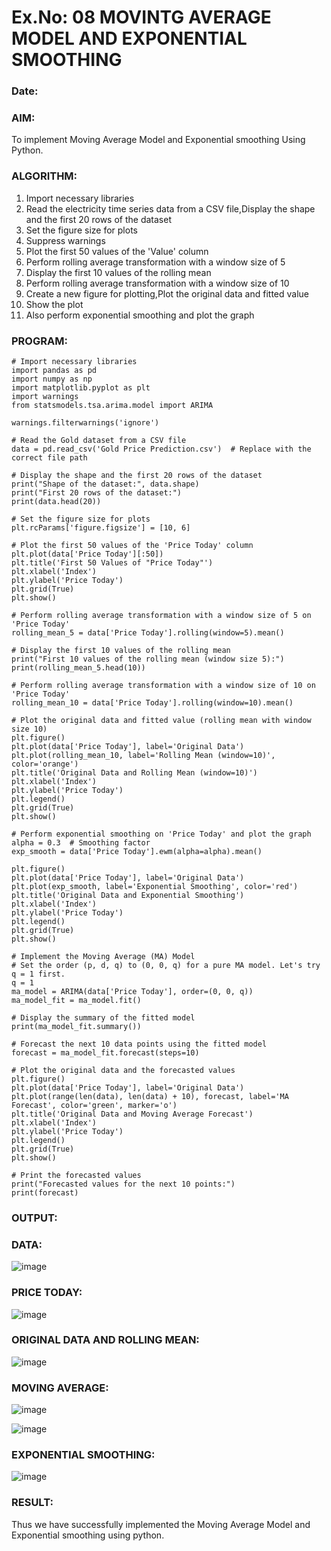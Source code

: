 # Ex.No: 08     MOVINTG AVERAGE MODEL AND EXPONENTIAL SMOOTHING
### Date: 


### AIM:
To implement Moving Average Model and Exponential smoothing Using Python.
### ALGORITHM:
1. Import necessary libraries
2. Read the electricity time series data from a CSV file,Display the shape and the first 20 rows of
the dataset
3. Set the figure size for plots
4. Suppress warnings
5. Plot the first 50 values of the 'Value' column
6. Perform rolling average transformation with a window size of 5
7. Display the first 10 values of the rolling mean
8. Perform rolling average transformation with a window size of 10
9. Create a new figure for plotting,Plot the original data and fitted value
10. Show the plot
11. Also perform exponential smoothing and plot the graph
### PROGRAM:
```
# Import necessary libraries
import pandas as pd
import numpy as np
import matplotlib.pyplot as plt
import warnings
from statsmodels.tsa.arima.model import ARIMA

warnings.filterwarnings('ignore')

# Read the Gold dataset from a CSV file
data = pd.read_csv('Gold Price Prediction.csv')  # Replace with the correct file path

# Display the shape and the first 20 rows of the dataset
print("Shape of the dataset:", data.shape)
print("First 20 rows of the dataset:")
print(data.head(20))

# Set the figure size for plots
plt.rcParams['figure.figsize'] = [10, 6]

# Plot the first 50 values of the 'Price Today' column
plt.plot(data['Price Today'][:50])
plt.title('First 50 Values of "Price Today"')
plt.xlabel('Index')
plt.ylabel('Price Today')
plt.grid(True)
plt.show()

# Perform rolling average transformation with a window size of 5 on 'Price Today'
rolling_mean_5 = data['Price Today'].rolling(window=5).mean()

# Display the first 10 values of the rolling mean
print("First 10 values of the rolling mean (window size 5):")
print(rolling_mean_5.head(10))

# Perform rolling average transformation with a window size of 10 on 'Price Today'
rolling_mean_10 = data['Price Today'].rolling(window=10).mean()

# Plot the original data and fitted value (rolling mean with window size 10)
plt.figure()
plt.plot(data['Price Today'], label='Original Data')
plt.plot(rolling_mean_10, label='Rolling Mean (window=10)', color='orange')
plt.title('Original Data and Rolling Mean (window=10)')
plt.xlabel('Index')
plt.ylabel('Price Today')
plt.legend()
plt.grid(True)
plt.show()

# Perform exponential smoothing on 'Price Today' and plot the graph
alpha = 0.3  # Smoothing factor
exp_smooth = data['Price Today'].ewm(alpha=alpha).mean()

plt.figure()
plt.plot(data['Price Today'], label='Original Data')
plt.plot(exp_smooth, label='Exponential Smoothing', color='red')
plt.title('Original Data and Exponential Smoothing')
plt.xlabel('Index')
plt.ylabel('Price Today')
plt.legend()
plt.grid(True)
plt.show()

# Implement the Moving Average (MA) Model
# Set the order (p, d, q) to (0, 0, q) for a pure MA model. Let's try q = 1 first.
q = 1
ma_model = ARIMA(data['Price Today'], order=(0, 0, q))
ma_model_fit = ma_model.fit()

# Display the summary of the fitted model
print(ma_model_fit.summary())

# Forecast the next 10 data points using the fitted model
forecast = ma_model_fit.forecast(steps=10)

# Plot the original data and the forecasted values
plt.figure()
plt.plot(data['Price Today'], label='Original Data')
plt.plot(range(len(data), len(data) + 10), forecast, label='MA Forecast', color='green', marker='o')
plt.title('Original Data and Moving Average Forecast')
plt.xlabel('Index')
plt.ylabel('Price Today')
plt.legend()
plt.grid(True)
plt.show()

# Print the forecasted values
print("Forecasted values for the next 10 points:")
print(forecast)
```
### OUTPUT:
### DATA:

![image](https://github.com/user-attachments/assets/cbbdcc0d-43c0-49b0-95f0-acd7d4f94e7c)

### PRICE TODAY:

![image](https://github.com/user-attachments/assets/0affa0d2-5d99-4a55-aa57-739c4e87e94c)

### ORIGINAL DATA AND ROLLING MEAN:

![image](https://github.com/user-attachments/assets/4b02235e-47e2-4296-98bf-697d1aa94027)

### MOVING AVERAGE:

![image](https://github.com/user-attachments/assets/2a482e4a-9d42-4441-91c9-53b9188468cb)

![image](https://github.com/user-attachments/assets/021f9931-1ebc-4ae4-bba9-7c4ad1bb2644)

### EXPONENTIAL SMOOTHING:

![image](https://github.com/user-attachments/assets/e9d461aa-66a7-44e4-9b66-374fd3d62acc)

### RESULT:
Thus we have successfully implemented the Moving Average Model and Exponential smoothing using python.
